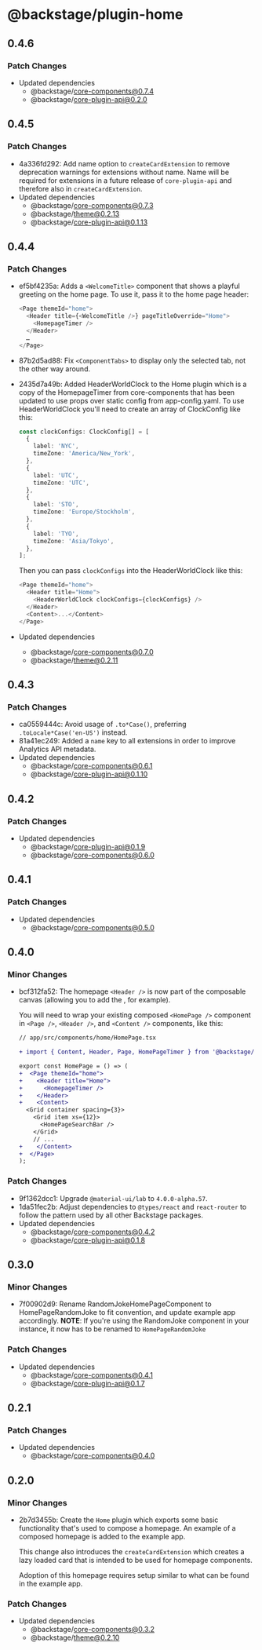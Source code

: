 # @backstage/plugin-home

## 0.4.6

### Patch Changes

- Updated dependencies
  - @backstage/core-components@0.7.4
  - @backstage/core-plugin-api@0.2.0

## 0.4.5

### Patch Changes

- 4a336fd292: Add name option to `createCardExtension` to remove deprecation warnings for extensions without name. Name will be required for extensions in a future release of `core-plugin-api` and therefore also in `createCardExtension`.
- Updated dependencies
  - @backstage/core-components@0.7.3
  - @backstage/theme@0.2.13
  - @backstage/core-plugin-api@0.1.13

## 0.4.4

### Patch Changes

- ef5bf4235a: Adds a `<WelcomeTitle>` component that shows a playful greeting on the home page.
  To use it, pass it to the home page header:

  ```typescript
  <Page themeId="home">
    <Header title={<WelcomeTitle />} pageTitleOverride="Home">
      <HomepageTimer />
    </Header>
    …
  </Page>
  ```

- 87b2d5ad88: Fix `<ComponentTabs>` to display only the selected tab, not the other way around.
- 2435d7a49b: Added HeaderWorldClock to the Home plugin which is a copy of the HomepageTimer from core-components that has been updated to use props over static config from app-config.yaml. To use HeaderWorldClock you'll need to create an array of ClockConfig like this:

  ```ts
  const clockConfigs: ClockConfig[] = [
    {
      label: 'NYC',
      timeZone: 'America/New_York',
    },
    {
      label: 'UTC',
      timeZone: 'UTC',
    },
    {
      label: 'STO',
      timeZone: 'Europe/Stockholm',
    },
    {
      label: 'TYO',
      timeZone: 'Asia/Tokyo',
    },
  ];
  ```

  Then you can pass `clockConfigs` into the HeaderWorldClock like this:

  ```ts
  <Page themeId="home">
    <Header title="Home">
      <HeaderWorldClock clockConfigs={clockConfigs} />
    </Header>
    <Content>...</Content>
  </Page>
  ```

- Updated dependencies
  - @backstage/core-components@0.7.0
  - @backstage/theme@0.2.11

## 0.4.3

### Patch Changes

- ca0559444c: Avoid usage of `.to*Case()`, preferring `.toLocale*Case('en-US')` instead.
- 81a41ec249: Added a `name` key to all extensions in order to improve Analytics API metadata.
- Updated dependencies
  - @backstage/core-components@0.6.1
  - @backstage/core-plugin-api@0.1.10

## 0.4.2

### Patch Changes

- Updated dependencies
  - @backstage/core-plugin-api@0.1.9
  - @backstage/core-components@0.6.0

## 0.4.1

### Patch Changes

- Updated dependencies
  - @backstage/core-components@0.5.0

## 0.4.0

### Minor Changes

- bcf312fa52: The homepage `<Header />` is now part of the composable canvas (allowing you to add the <HomepageTimer />, for example).

  You will need to wrap your existing composed `<HomePage />` component in `<Page />`, `<Header />`, and `<Content />` components, like this:

  ```diff
  // app/src/components/home/HomePage.tsx

  + import { Content, Header, Page, HomePageTimer } from '@backstage/core-components';

  export const HomePage = () => (
  +  <Page themeId="home">
  +    <Header title="Home">
  +      <HomepageTimer />
  +    </Header>
  +    <Content>
    <Grid container spacing={3}>
      <Grid item xs={12}>
        <HomePageSearchBar />
      </Grid>
      // ...
  +    </Content>
  +  </Page>
  );
  ```

### Patch Changes

- 9f1362dcc1: Upgrade `@material-ui/lab` to `4.0.0-alpha.57`.
- 1da51fec2b: Adjust dependencies to `@types/react` and `react-router` to follow the pattern
  used by all other Backstage packages.
- Updated dependencies
  - @backstage/core-components@0.4.2
  - @backstage/core-plugin-api@0.1.8

## 0.3.0

### Minor Changes

- 7f00902d9: Rename RandomJokeHomePageComponent to HomePageRandomJoke to fit convention, and update example app accordingly.
  **NOTE**: If you're using the RandomJoke component in your instance, it now has to be renamed to `HomePageRandomJoke`

### Patch Changes

- Updated dependencies
  - @backstage/core-components@0.4.1
  - @backstage/core-plugin-api@0.1.7

## 0.2.1

### Patch Changes

- Updated dependencies
  - @backstage/core-components@0.4.0

## 0.2.0

### Minor Changes

- 2b7d3455b: Create the `Home` plugin which exports some basic functionality that's used to compose a homepage. An example of a composed homepage is added to the example app.

  This change also introduces the `createCardExtension` which creates a lazy loaded card that is intended to be used for homepage components.

  Adoption of this homepage requires setup similar to what can be found in the example app.

### Patch Changes

- Updated dependencies
  - @backstage/core-components@0.3.2
  - @backstage/theme@0.2.10
